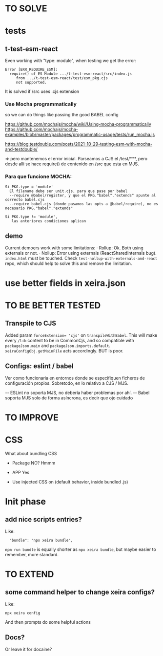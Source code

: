 # TO SOLVE

# tests

## t-test-esm-react
 
Even working with "type: module", when testing we get the error:

```
Error [ERR_REQUIRE_ESM]: 
  require() of ES Module .../t-test-esm-react/src/index.js 
     from .../t-test-esm-react/test/esm_pkg.cjs 
     not supported.
```

It is solved if /src uses .cjs extension


### Use Mocha programmatically

  so we can do things like passing the good BABEL config

  https://github.com/mochajs/mocha/wiki/Using-mocha-programmatically
  https://github.com/mochajs/mocha-examples/blob/master/packages/programmatic-usage/tests/run_mocha.js

  https://blog.testdouble.com/posts/2021-10-29-testing-esm-with-mocha-and-testdouble/

  => pero mantenemos el error inicial. Parseamos a CJS el /test/***, pero desde alli se
    hace require() de contenido en /src que esta en MJS.

### Para que funcione MOCHA:
     
    Si PKG.type = 'module'
      El filename debe ser unit.cjs, para que pase por babel
      --require @babel/register, y que el PKG."babel"."extends" apunte al correcto babel.cjs
      --require babel.cjs (donde pasamos las opts a @babel/require), no es necesario PKG."babel"."extends"
    
    Si PKG.type != 'module',
       las anteriores condiciones aplican




## demo

Current demoers work with some limitations:
· Rollup: Ok. Both using externals or not.
· Nollup: Error using externals (ReactSharedInternals bug).
          `index.html` must be touched.
          Check `test-nollup-with-externals-and-react` repo,
            which should help to solve this and remove the limitation.

# use better fields in xeira.json


# TO BE BETTER TESTED

## Transpile to CJS

Added param `forceExtension= 'cjs'` on `transpileWithBabel`.
This will make every `/lib` content to be in CommonCjs, and so compatible
with `packageJson.main` and `packageJson.imports.default`.
`xeiraConfigObj.getMainFile` acts accordingly.
BUT is poor.


## Configs: eslint / babel

  Ver como funcionaria en entornos donde se especifiquen ficheros de configuración propios.
  Sobretodo, en lo relativo a CJS / MJS. 

  -- ESLint no soporta MJS, no debería haber problemas por ahí.
  -- Babel soporta MJS solo de forma asíncrona, es decir que ojo cuidado

# TO IMPROVE


# CSS

What about bundling CSS
  - Package NO? Hmmm
  - APP Yes

  - Use injected CSS on <head> (default behavior, inside bundled .js)

# Init phase

## add nice scripts entries?

Like:

```
  "bundle": "npx xeira bundle",
```

`npm run bundle` is equally shorter as `npx xeira bundle`, but maybe easier to remember, more standard.




# TO EXTEND

## some command helper to change xeira configs?

Like:

```
npx xeira config
```

And then prompts do some helpful actions

## Docs?

Or leave it for docaine?

